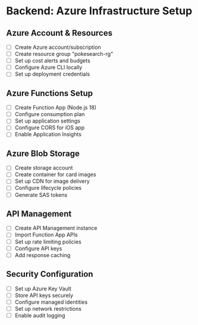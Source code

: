 # Backend: Azure Infrastructure Setup

## Azure Account & Resources
- [ ] Create Azure account/subscription
- [ ] Create resource group "pokesearch-rg"
- [ ] Set up cost alerts and budgets
- [ ] Configure Azure CLI locally
- [ ] Set up deployment credentials

## Azure Functions Setup
- [ ] Create Function App (Node.js 18)
- [ ] Configure consumption plan
- [ ] Set up application settings
- [ ] Configure CORS for iOS app
- [ ] Enable Application Insights

## Azure Blob Storage
- [ ] Create storage account
- [ ] Create container for card images
- [ ] Set up CDN for image delivery
- [ ] Configure lifecycle policies
- [ ] Generate SAS tokens

## API Management
- [ ] Create API Management instance
- [ ] Import Function App APIs
- [ ] Set up rate limiting policies
- [ ] Configure API keys
- [ ] Add response caching

## Security Configuration
- [ ] Set up Azure Key Vault
- [ ] Store API keys securely
- [ ] Configure managed identities
- [ ] Set up network restrictions
- [ ] Enable audit logging